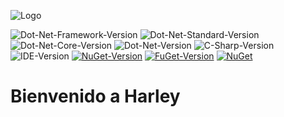 ![Logo](https://raw.githubusercontent.com/Taiizor/Harley/develop/.images/Logo.png)

![Dot-Net-Framework-Version](https://img.shields.io/badge/.NET%20Framework-%3E%3D4.0-blue)
![Dot-Net-Standard-Version](https://img.shields.io/badge/.NET%20Standard-%3E%3D2.1-blue)
![Dot-Net-Core-Version](https://img.shields.io/badge/.NET%20Core-%3E%3D2.1-blue)
![Dot-Net-Version](https://img.shields.io/badge/.NET-%3E%3D5.0-blue)
![C-Sharp-Version](https://img.shields.io/badge/C%23-9.0-blue.svg)
![IDE-Version](https://img.shields.io/badge/IDE-VS2019-blue.svg)
[![NuGet-Version](https://img.shields.io/nuget/v/Harley.svg)](https://www.nuget.org/packages/Harley)
[![FuGet-Version](https://www.fuget.org/packages/Harley/badge.svg)](https://www.fuget.org/packages/Harley)
[![NuGet](https://img.shields.io/nuget/dt/Harley)](https://www.nuget.org/api/v2/package/Harley)

# Bienvenido a Harley